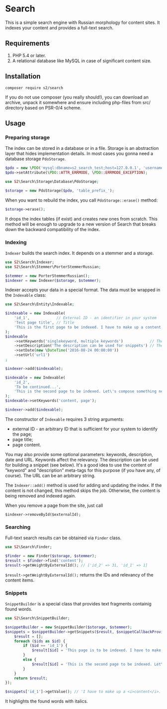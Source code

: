 # Search
This is a simple search engine with Russian morphology for content sites. It indexes your content and provides a full-text search.

## Requirements

1. PHP 5.4 or later.
2. A relational database like MySQL in case of significant content size.

## Installation

```
composer require s2/search
```

If you do not use composer (you really should!), you can download an archive, unpack it somewhere and ensure including php-files from src/ directory based on PSR-0/4 scheme.

## Usage
### Preparing storage
The index can be stored in a database or in a file. Storage is an abstraction layer that hides implementation details.
In most cases you gonna need a database storage `PdoStorage`.

```php
$pdo = new \PDO('mysql:dbname=s2_search_test;host=127.0.0.1', 'username', 'passwd');
$pdo->setAttribute(\PDO::ATTR_ERRMODE, \PDO::ERRMODE_EXCEPTION);

use S2\Search\Storage\Database\PdoStorage;

$storage = new PdoStorage($pdo, 'table_prefix_');
```

When you want to rebuild the index, you call `PdoStorage::erase()` method:
```php
$storage->erase();
```

It drops the index tables (if exist) and creates new ones from scratch. This method will be enough to upgrade to a new version of Search that breaks down the backward compatibility of the index.

### Indexing

`Indexer` builds the search index. It depends on a stemmer and a storage.

```php
use S2\Search\Indexer;
use S2\Search\Stemmer\PorterStemmerRussian;

$stemmer = new PorterStemmerRussian();
$indexer = new Indexer($storage, $stemmer);
```

Indexer accepts your data in a special format. The data must be wrapped in the `Indexable` class:

```php
use S2\Search\Entity\Indexable;

$indexable = new Indexable(
	'id_1',            // External ID - an identifier in your system 
	'Test page title', // Title 
	'This is the first page to be indexed. I have to make up a content.'
);
$indexable
	->setKeywords('singlekeyword, multiple keywords')            // The same as Meta Keywords
	->setDescription('The description can be used for snippets') // The same as Meta Description
	->setDate(new \DateTime('2016-08-24 00:00:00'))
	->setUrl('url1')
;

$indexer->add($indexable);

$indexable = new Indexable(
	'id_2',
	'To be continued...',
	'This is the second page to be indexed. Let\'s compose something new.'
);
$indexable->setKeywords('content, page');

$indexer->add($indexable);
```

The constructor of `Indexable` requires 3 string arguments:
- external ID - an arbitrary ID that is sufficient for your system to identify the page;
- page title;
- page content.

You may also provide some optional parameters: keywords, description, date and URL. Keywords affect the relevancy. The description can be used for building a snippet (see below). It's a good idea to use the content of "keyword" and "description" meta-tags for this purpose (if you have any, of course). The URL can be an arbitrary string.

The `Indexer::add()` method is used for adding and updating the index. If the content is not changed, this method skips the job. Otherwise, the content is being removed and indexed again.

When you remove a page from the site, just call

```
$indexer->removeById($externalId);
```

### Searching

Full-text search results can be obtained via `Finder` class.

```php
use S2\Search\Finder;

$finder = new Finder($storage, $stemmer);
$result = $finder->find('content');
$result->getWeightByExternalId(); // ['id_2' => 31, 'id_1' => 1]
```

`$result->getWeightByExternalId();` returns the IDs and relevancy of the content items.

### Snippets

`SnippetBuilder` is a special class that provides text fragments containig found words.

```php
use S2\Search\SnippetBuilder;

$snippetBuilder = new SnippetBuilder($storage, $stemmer);
$snippets = $snippetBuilder->getSnippets($result, $snippetCallbackProvider = function (array $ids) {
	$result = [];
	foreach ($ids as $id) {
		if ($id == 'id_1') {
			$result[$id] = 'This page is to be indexed. I have to make up a content.';
		}
		else {
			$result[$id] = 'This is the second page to be indexed. Let\'s compose something new.';
		}
	}
	return $result;
});

$snippets['id_1']->getValue(); // 'I have to make up a <i>content</i>.'
```

It highlights the found words with italics.
